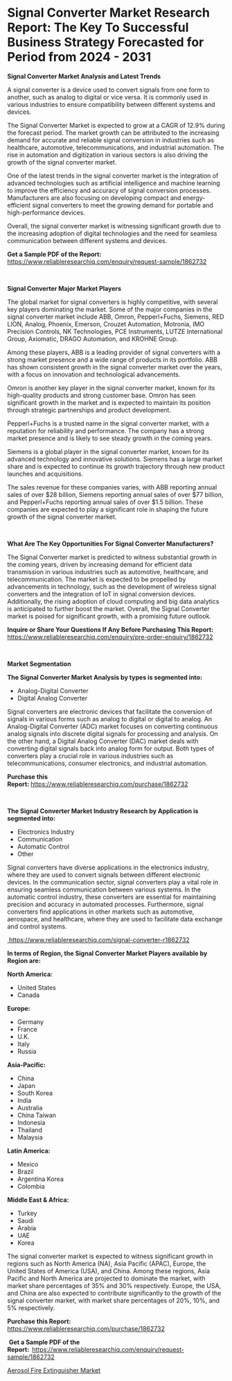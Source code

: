<p><h1>Signal Converter Market Research Report: The Key To Successful Business Strategy Forecasted for Period from 2024 - 2031</h1></p><p><strong>Signal Converter Market Analysis and Latest Trends</strong></p>
<p><p>A signal converter is a device used to convert signals from one form to another, such as analog to digital or vice versa. It is commonly used in various industries to ensure compatibility between different systems and devices.</p><p>The Signal Converter Market is expected to grow at a CAGR of 12.9% during the forecast period. The market growth can be attributed to the increasing demand for accurate and reliable signal conversion in industries such as healthcare, automotive, telecommunications, and industrial automation. The rise in automation and digitization in various sectors is also driving the growth of the signal converter market.</p><p>One of the latest trends in the signal converter market is the integration of advanced technologies such as artificial intelligence and machine learning to improve the efficiency and accuracy of signal conversion processes. Manufacturers are also focusing on developing compact and energy-efficient signal converters to meet the growing demand for portable and high-performance devices.</p><p>Overall, the signal converter market is witnessing significant growth due to the increasing adoption of digital technologies and the need for seamless communication between different systems and devices.</p></p>
<p><strong>Get a Sample PDF of the Report:&nbsp;</strong> <a href="https://www.reliableresearchiq.com/enquiry/request-sample/1862732">https://www.reliableresearchiq.com/enquiry/request-sample/1862732</a></p>
<p>&nbsp;</p>
<p><strong>Signal Converter Major Market Players</strong></p>
<p><p>The global market for signal converters is highly competitive, with several key players dominating the market. Some of the major companies in the signal converter market include ABB, Omron, Pepperl+Fuchs, Siemens, RED LION, Analog, Phoenix, Emerson, Crouzet Automation, Motronia, IMO Precision Controls, NK Technologies, PCE Instruments, LUTZE International Group, Axiomatic, DRAGO Automation, and KROHNE Group.</p><p>Among these players, ABB is a leading provider of signal converters with a strong market presence and a wide range of products in its portfolio. ABB has shown consistent growth in the signal converter market over the years, with a focus on innovation and technological advancements.</p><p>Omron is another key player in the signal converter market, known for its high-quality products and strong customer base. Omron has seen significant growth in the market and is expected to maintain its position through strategic partnerships and product development.</p><p>Pepperl+Fuchs is a trusted name in the signal converter market, with a reputation for reliability and performance. The company has a strong market presence and is likely to see steady growth in the coming years.</p><p>Siemens is a global player in the signal converter market, known for its advanced technology and innovative solutions. Siemens has a large market share and is expected to continue its growth trajectory through new product launches and acquisitions.</p><p>The sales revenue for these companies varies, with ABB reporting annual sales of over $28 billion, Siemens reporting annual sales of over $77 billion, and Pepperl+Fuchs reporting annual sales of over $1.5 billion. These companies are expected to play a significant role in shaping the future growth of the signal converter market.</p></p>
<p>&nbsp;</p>
<p><strong>What Are The Key Opportunities For Signal Converter Manufacturers?</strong></p>
<p><p>The Signal Converter market is predicted to witness substantial growth in the coming years, driven by increasing demand for efficient data transmission in various industries such as automotive, healthcare, and telecommunication. The market is expected to be propelled by advancements in technology, such as the development of wireless signal converters and the integration of IoT in signal conversion devices. Additionally, the rising adoption of cloud computing and big data analytics is anticipated to further boost the market. Overall, the Signal Converter market is poised for significant growth, with a promising future outlook.</p></p>
<p><strong>Inquire or Share Your Questions If Any Before Purchasing This Report:</strong> <a href="https://www.reliableresearchiq.com/enquiry/pre-order-enquiry/1862732">https://www.reliableresearchiq.com/enquiry/pre-order-enquiry/1862732</a></p>
<p>&nbsp;</p>
<p><strong>Market Segmentation</strong></p>
<p><strong>The Signal Converter Market Analysis by types is segmented into:</strong></p>
<p><ul><li>Analog-Digital Converter</li><li>Digital Analog Converter</li></ul></p>
<p><p>Signal converters are electronic devices that facilitate the conversion of signals in various forms such as analog to digital or digital to analog. An Analog-Digital Converter (ADC) market focuses on converting continuous analog signals into discrete digital signals for processing and analysis. On the other hand, a Digital Analog Converter (DAC) market deals with converting digital signals back into analog form for output. Both types of converters play a crucial role in various industries such as telecommunications, consumer electronics, and industrial automation.</p></p>
<p><strong>Purchase this Report:&nbsp;</strong><a href="https://www.reliableresearchiq.com/purchase/1862732">https://www.reliableresearchiq.com/purchase/1862732</a></p>
<p>&nbsp;</p>
<p><strong>The Signal Converter Market Industry Research by Application is segmented into:</strong></p>
<p><ul><li>Electronics Industry</li><li>Communication</li><li>Automatic Control</li><li>Other</li></ul></p>
<p><p>Signal converters have diverse applications in the electronics industry, where they are used to convert signals between different electronic devices. In the communication sector, signal converters play a vital role in ensuring seamless communication between various systems. In the automatic control industry, these converters are essential for maintaining precision and accuracy in automated processes. Furthermore, signal converters find applications in other markets such as automotive, aerospace, and healthcare, where they are used to facilitate data exchange and control systems.</p></p>
<p><a href="https://www.reliableresearchiq.com/signal-converter-r1862732">&nbsp;https://www.reliableresearchiq.com/signal-converter-r1862732</a></p>
<p><strong>In terms of Region, the Signal Converter Market Players available by Region are:</strong></p>
<p>
    <p> <strong> North America: </strong>
        <ul>
            <li>United States</li>
            <li>Canada</li>
        </ul>
        </p> 
    <p> <strong> Europe: </strong>
        <ul>
            <li>Germany</li>
            <li>France</li>
            <li>U.K.</li>
            <li>Italy</li>
            <li>Russia</li>
        </ul>
        </p> 
    <p> <strong> Asia-Pacific: </strong>
        <ul>
            <li>China</li>
            <li>Japan</li>
            <li>South Korea</li>
            <li>India</li>
            <li>Australia</li>
            <li>China Taiwan</li>
            <li>Indonesia</li>
            <li>Thailand</li>
            <li>Malaysia</li>
        </ul>
        </p> 
    <p> <strong> Latin America: </strong>
        <ul>
            <li>Mexico</li>
            <li>Brazil</li>
            <li>Argentina Korea</li>
            <li>Colombia</li>
        </ul>
        </p> 
    <p> <strong> Middle East & Africa: </strong>
        <ul>
            <li>Turkey</li>
            <li>Saudi</li>
            <li>Arabia</li>
            <li>UAE</li>
            <li>Korea</li>
        </ul>
    </p>
    </p>
<p><p>The signal converter market is expected to witness significant growth in regions such as North America (NA), Asia Pacific (APAC), Europe, the United States of America (USA), and China. Among these regions, Asia Pacific and North America are projected to dominate the market, with market share percentages of 35% and 30% respectively. Europe, the USA, and China are also expected to contribute significantly to the growth of the signal converter market, with market share percentages of 20%, 10%, and 5% respectively.</p></p>
<p><strong>Purchase this Report: </strong><a href="https://www.reliableresearchiq.com/purchase/1862732">https://www.reliableresearchiq.com/purchase/1862732</a></p>
<p>&nbsp;<strong>Get a Sample PDF of the Report:&nbsp;&nbsp;</strong><a href="https://www.reliableresearchiq.com/enquiry/request-sample/1862732">https://www.reliableresearchiq.com/enquiry/request-sample/1862732</a></p>
<p><strong></strong></p>
<p><p><a href="https://github.com/mackpencerus/Market-Research-Report-List-1/blob/main/aerosol-fire-extinguisher-market.md">Aerosol Fire Extinguisher Market</a></p></p>